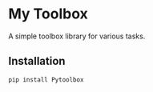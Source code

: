 # My Toolbox

A simple toolbox library for various tasks.

## Installation

```bash
pip install Pytoolbox
